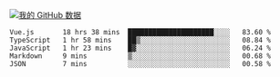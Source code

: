 [![我的 GitHub 数据](https://github-readme-stats.vercel.app/api?username=unbrain&?theme=dark)]()

<!--START_SECTION:waka-->
```text
Vue.js       18 hrs 38 mins  █████████████████████░░░░   83.60 % 
TypeScript   1 hr 58 mins    ██▒░░░░░░░░░░░░░░░░░░░░░░   08.84 % 
JavaScript   1 hr 23 mins    █▓░░░░░░░░░░░░░░░░░░░░░░░   06.24 % 
Markdown     9 mins          ▒░░░░░░░░░░░░░░░░░░░░░░░░   00.68 % 
JSON         7 mins          ░░░░░░░░░░░░░░░░░░░░░░░░░   00.58 % 
```
<!--END_SECTION:waka-->
